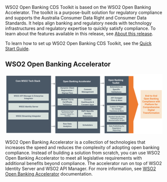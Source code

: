 WSO2 Open Banking CDS Toolkit is based on the WSO2 Open Banking Accelerator. The toolkit is a purpose-built solution for
regulatory compliance and supports the Australia Consumer Data Right and Consumer Data Standards. It helps align banking 
and regulatory needs with technology infrastructures and regulatory expertise to quickly satisfy compliance. To learn 
about the features available in this release, see [About this release](about-this-release.md).

To learn how to set up WSO2 Open Banking CDS Toolkit, see the [Quick Start Guide](quick-start-guide.md).

## WSO2 Open Banking Accelerator

![ob_architecture](../assets/img/home/accelerator-toolkit-model.png)

WSO2 Open Banking Accelerator is a collection of technologies that increases the speed and reduces the complexity of
adopting open banking compliance. Instead of building a solution from scratch, you can use WSO2 Open Banking
Accelerator to meet all legislative requirements with additional benefits beyond compliance. The accelerator run on top
of WSO2 Identity Server and WSO2 API Manager. For more information,
see [WSO2 Open Banking Accelerator](https://ob.docs.wso2.com/en/latest/get-started/wso2-open-banking-accelerator/) documentation.